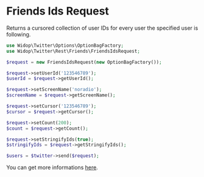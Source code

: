 # Friends Ids Request

Returns a cursored collection of user IDs for every user the specified user is following.

``` php
use Widop\Twitter\Options\OptionBagFactory;
use Widop\Twitter\Rest\Friends\FriendsIdsRequest;

$request = new FriendsIdsRequest(new OptionBagFactory());

$request->setUserId('123546789');
$userId = $request->getUserId();

$request->setScreenName('noradio');
$screenName = $request->getScreenName();

$request->setCursor('123546789');
$cursor = $request->getCursor();

$request->setCount(200);
$count = $request->getCount();

$request->setStringifyIds(true);
$stringifyIds = $request->getStringifyIds();

$users = $twitter->send($request);
```

You can get more informations [here](https://dev.twitter.com/docs/api/1.1/get/friends/ids).

